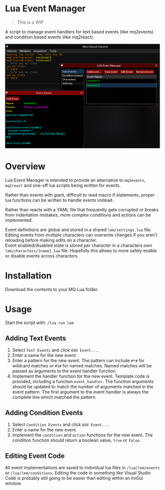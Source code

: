 # Lua Event Manager

> This is a WIP

A script to manage event handlers for text based events (like mq2events) and condition based events (like mq2react).

![](./images/sample.png)

# Overview

Lua Event Manager is intended to provide an alternative to `mq2events`, `mq2react` and one-off lua scripts being written for events.  

Rather than events with giant, difficult to read macro if statements, proper lua functions can be written to handle events instead.  

Rather than reacts with a YAML file that frequently gets corrupted or breaks from indentation mistakes, more complex conditions and actions can be implemented.

Event definitions are global and stored in a shared `lem/settings.lua` file. Editing events from multiple characters can overwrite changes if you aren't reloading before making edits on a character.  
Event enabled/disabled state is stored per character in a characters own `lem/characters/{name}.lua` file. Hopefully this allows to more safely enable or disable events across characters.

# Installation

Download the contents to your MQ Lua folder.

# Usage

Start the script with: `/lua run lem`

## Adding Text Events

1. Select `Text Events` and click `Add Event...`.
2. Enter a name for the new event.
3. Enter a pattern for the new event. The pattern can include `#*#` for wildcard matches or `#1#` for named matches. Named matches will be passed as arguments to the event handler function.
4. Implement the handler function for the new event. Template code is provided, including a function `event_handler`. The function arguments should be updated to match the number of arguments matched in the event pattern. The first argument to the event handler is always the complete line which matched the pattern.

## Adding Condition Events

1. Select `Condition Events` and click `Add Event...`.
2. Enter a name for the new event.
3. Implement the `condition` and `action` functions for the new event. The condition function should return a boolean value, `true` or `false`.

## Editing Event Code

All event implementations are saved to individual lua files in `/lua/lem/events` or `/lua/lem/conditions`. Editing the code in something like Visual Studio Code is probably still going to be easier than editing within an ImGui window.


